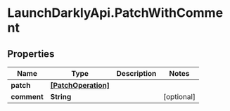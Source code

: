 # LaunchDarklyApi.PatchWithComment

## Properties

Name | Type | Description | Notes
------------ | ------------- | ------------- | -------------
**patch** | [**[PatchOperation]**](PatchOperation.md) |  | 
**comment** | **String** |  | [optional] 


